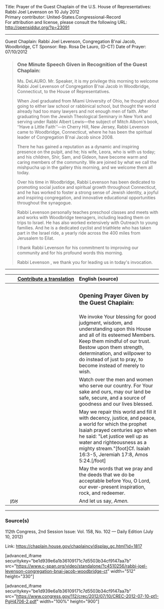 <html>
<head></head>
<body>
Title: Prayer of the Guest Chaplain of the U.S. House of Representatives: Rabbi Joel Levenson on 10 July 2012<br />
Primary contributor: United-States.Congressional-Record<br />
For attribution and license, please consult the following URL: <a href="http://opensiddur.org/?p=23091">http://opensiddur.org/?p=23091</a>
<p />
<hr />

Guest Chaplain: Rabbi Joel Levenson, Congregation B'nai Jacob, Woodbridge, CT
Sponsor: Rep. Rosa De Lauro, (D-CT)
Date of Prayer: 07/10/2012

<blockquote>
<h3>One Minute Speech Given in Recognition of the Guest Chaplain:</h3>
Ms. DeLAURO. Mr. Speaker, it is my privilege this morning to welcome Rabbi Joel Levenson of Congregation B'nai Jacob in Woodbridge, Connecticut, to the House of Representatives.

When Joel graduated from Miami University of Ohio, he thought about going to either law school or rabbinical school, but thought the world already had too many lawyers and not enough men of faith. After graduating from the Jewish Theological Seminary in New York and serving under Rabbi Albert Lewis––the subject of Mitch Albom's book, ‘‘Have a Little Faith''––in Cherry Hill, New Jersey, Rabbi Levenson came to Woodbridge, Connecticut, where he has been the spiritual leader of Congregation B'nai Jacob since 2008.

There he has gained a reputation as a dynamic and inspiring presence on the pulpit, and he; his wife, Leora, who is with us today; and his children, Shir, Sam, and Gideon, have become warm and caring members of the community. We are joined by what we call the mishpucha up in the gallery this morning, and we welcome them all today.

Over his time in Woodbridge, Rabbi Levenson has been dedicated to promoting social justice and spiritual growth throughout Connecticut, and he has worked to foster a strong sense of Jewish identity, a joyful and inspiring congregation, and innovative educational opportunities throughout the synagogue.

Rabbi Levenson personally teaches preschool classes and meets with and works with Woodbridge teenagers, including leading them on trips to Israel. He has also worked extensively with Outreach to young families. And he is a dedicated cyclist and triathlete who has taken part in the Israel ride, a yearly ride across the 400 miles from Jerusalem to Eilat.

I thank Rabbi Levenson for his commitment to improving our community and for his profound words this morning.

Rabbi Levenson , we thank you for leading us in today's invocation.
</blockquote>

<hr />

<table style="margin-left: auto;margin-right: auto;" class="draggable">
<thead><tr><th id="x" style="text-align: right;"><a href="/contributing/upload/">Contribute a translation</a></th><th style="text-align: left;">English (source)</th></tr></thead>
<tbody>
<tr><td style="vertical-align:top;" width="46%">
<div class="liturgy"><span lang="he">

</span></div></td>
 
<td style="vertical-align:top;" width="53%">
<div class="english">
<h3>Opening Prayer Given by the Guest Chaplain:</h3>
</div></td></tr>


<tr><td style="vertical-align:top;" width="46%">
<div class="liturgy"><span lang="he">

</span></div></td>
 
<td style="vertical-align:top;" width="53%">
<div class="english">
We invoke Your blessing 
for good judgment, 
wisdom, 
and understanding 
upon this House 
and all of its esteemed Members. 
Keep them mindful of our trust. 
Bestow upon them strength, 
determination, 
and willpower 
to do instead of just to pray, 
to become instead of merely to wish.
</div></td></tr>


<tr><td style="vertical-align:top;" width="46%">
<div class="liturgy"><span lang="he">

</span></div></td>
 
<td style="vertical-align:top;" width="53%">
<div class="english">
Watch over the men and women 
who serve our country. 
For Your sake and ours, 
may our land be safe, 
secure, 
and a source of goodness 
and our lives blessed.
</div></td></tr>


<tr><td style="vertical-align:top;" width="46%">
<div class="liturgy"><span lang="he">

</span></div></td>
 
<td style="vertical-align:top;" width="53%">
<div class="english">
May we repair this world 
and fill it with decency, 
justice, 
and peace, 
a world for which the prophet Isaiah prayed centuries ago 
when he said: "Let justice well up as water 
and righteousness as a mighty stream."[foot]Cf. Isaiah 16:3-5, Jeremiah 17:8, Amos 5:24.[/foot]
</div></td></tr>

<tr><td style="vertical-align:top;" width="46%">
<div class="liturgy"><span lang="he">

</span></div></td>
 
<td style="vertical-align:top;" width="53%">
<div class="english">
May the words that we pray 
and the deeds that we do 
be acceptable before You, O Lord, 
our ever-present inspiration, rock, and redeemer.
</div></td></tr>

<tr><td style="vertical-align:top;" width="46%">
<div class="liturgy"><span lang="he">
&nbsp;
אָמֵן׃
</span></div></td>
 
<td style="vertical-align:top;" width="53%">
<div class="english">
And let us say, 
<em>Amen.</em>
</div></td></tr>
</tbody></table>

<hr />

<h3>Source(s)</h3>

112th Congress, 2nd Session
Issue: Vol. 158, No. 102 — Daily Edition (July 10, 2012)

Link: <a href="https://chaplain.house.gov/chaplaincy/display_gc.html?id=1817">https://chaplain.house.gov/chaplaincy/display_gc.html?id=1817</a>

[advanced_iframe securitykey="be1d939e6a1b36109171c7d5503b34cf9147aa7b" src="https://www.c-span.org/video/standalone/?c4510256/rabbi-joel-levenson-congregation-bnai-jacob-woodbridge-ct" width="512" height="330"]

[advanced_iframe securitykey="be1d939e6a1b36109171c7d5503b34cf9147aa7b" src="https://www.congress.gov/112/crec/2012/07/10/CREC-2012-07-10-pt1-PgH4706-2.pdf" width="100%" height="900"]
</body>
</html>